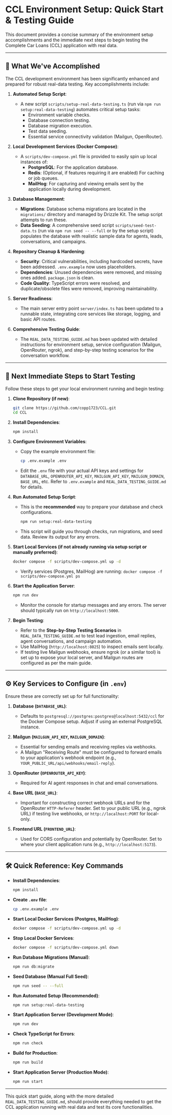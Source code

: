# CCL Environment Setup: Quick Start & Testing Guide

This document provides a concise summary of the environment setup accomplishments and the immediate next steps to begin testing the Complete Car Loans (CCL) application with real data.

---

## 🚀 What We've Accomplished

The CCL development environment has been significantly enhanced and prepared for robust real-data testing. Key accomplishments include:

1.  **Automated Setup Script**:
    *   A new script `scripts/setup-real-data-testing.ts` (run via `npm run setup:real-data-testing`) automates critical setup tasks:
        *   Environment variable checks.
        *   Database connection testing.
        *   Database migration execution.
        *   Test data seeding.
        *   Essential service connectivity validation (Mailgun, OpenRouter).

2.  **Local Development Services (Docker Compose)**:
    *   A `scripts/dev-compose.yml` file is provided to easily spin up local instances of:
        *   **PostgreSQL**: For the application database.
        *   **Redis**: (Optional, if features requiring it are enabled) For caching or job queues.
        *   **MailHog**: For capturing and viewing emails sent by the application locally during development.

3.  **Database Management**:
    *   **Migrations**: Database schema migrations are located in the `migrations/` directory and managed by Drizzle Kit. The setup script attempts to run these.
    *   **Data Seeding**: A comprehensive seed script `scripts/seed-test-data.ts` (run via `npm run seed -- --full` or by the setup script) populates the database with realistic sample data for agents, leads, conversations, and campaigns.

4.  **Repository Cleanup & Hardening**:
    *   **Security**: Critical vulnerabilities, including hardcoded secrets, have been addressed. `.env.example` now uses placeholders.
    *   **Dependencies**: Unused dependencies were removed, and missing ones added. `package.json` is clean.
    *   **Code Quality**: TypeScript errors were resolved, and duplicate/obsolete files were removed, improving maintainability.

5.  **Server Readiness**:
    *   The main server entry point `server/index.ts` has been updated to a runnable state, integrating core services like storage, logging, and basic API routes.

6.  **Comprehensive Testing Guide**:
    *   The `REAL_DATA_TESTING_GUIDE.md` has been updated with detailed instructions for environment setup, service configuration (Mailgun, OpenRouter, ngrok), and step-by-step testing scenarios for the conversation workflow.

---

## 🏁 Next Immediate Steps to Start Testing

Follow these steps to get your local environment running and begin testing:

1.  **Clone Repository (if new)**:
    ```bash
    git clone https://github.com/copp1723/CCL.git
    cd CCL
    ```

2.  **Install Dependencies**:
    ```bash
    npm install
    ```

3.  **Configure Environment Variables**:
    *   Copy the example environment file:
        ```bash
        cp .env.example .env
        ```
    *   Edit the `.env` file with your actual API keys and settings for `DATABASE_URL`, `OPENROUTER_API_KEY`, `MAILGUN_API_KEY`, `MAILGUN_DOMAIN`, `BASE_URL`, etc. Refer to `.env.example` and `REAL_DATA_TESTING_GUIDE.md` for details.

4.  **Run Automated Setup Script**:
    *   This is the **recommended** way to prepare your database and check configurations.
        ```bash
        npm run setup:real-data-testing
        ```
    *   This script will guide you through checks, run migrations, and seed data. Review its output for any errors.

5.  **Start Local Services (if not already running via setup script or manually preferred)**:
    ```bash
    docker compose -f scripts/dev-compose.yml up -d
    ```
    *   Verify services (Postgres, MailHog) are running: `docker compose -f scripts/dev-compose.yml ps`

6.  **Start the Application Server**:
    ```bash
    npm run dev
    ```
    *   Monitor the console for startup messages and any errors. The server should typically run on `http://localhost:5000`.

7.  **Begin Testing**:
    *   Refer to the **Step-by-Step Testing Scenarios** in `REAL_DATA_TESTING_GUIDE.md` to test lead ingestion, email replies, agent conversations, and campaign automation.
    *   Use MailHog (`http://localhost:8025`) to inspect emails sent locally.
    *   If testing live Mailgun webhooks, ensure ngrok (or a similar tool) is set up to expose your local server, and Mailgun routes are configured as per the main guide.

---

## ⚙️ Key Services to Configure (in `.env`)

Ensure these are correctly set up for full functionality:

1.  **Database (`DATABASE_URL`)**:
    *   Defaults to `postgresql://postgres:postgres@localhost:5432/ccl` for the Docker Compose setup. Adjust if using an external PostgreSQL instance.

2.  **Mailgun (`MAILGUN_API_KEY`, `MAILGUN_DOMAIN`)**:
    *   Essential for sending emails and receiving replies via webhooks.
    *   A Mailgun "Receiving Route" must be configured to forward emails to your application's webhook endpoint (e.g., `YOUR_PUBLIC_URL/api/webhooks/email-reply`).

3.  **OpenRouter (`OPENROUTER_API_KEY`)**:
    *   Required for AI agent responses in chat and email conversations.

4.  **Base URL (`BASE_URL`)**:
    *   Important for constructing correct webhook URLs and for the OpenRouter `HTTP-Referer` header. Set to your public URL (e.g., ngrok URL) if testing live webhooks, or `http://localhost:PORT` for local-only.

5.  **Frontend URL (`FRONTEND_URL`)**:
    *   Used for CORS configuration and potentially by OpenRouter. Set to where your client application runs (e.g., `http://localhost:5173`).

---

## 🛠️ Quick Reference: Key Commands

*   **Install Dependencies**:
    ```bash
    npm install
    ```
*   **Create `.env` file**:
    ```bash
    cp .env.example .env
    ```
*   **Start Local Docker Services (Postgres, MailHog)**:
    ```bash
    docker compose -f scripts/dev-compose.yml up -d
    ```
*   **Stop Local Docker Services**:
    ```bash
    docker compose -f scripts/dev-compose.yml down
    ```
*   **Run Database Migrations (Manual)**:
    ```bash
    npm run db:migrate
    ```
*   **Seed Database (Manual Full Seed)**:
    ```bash
    npm run seed -- --full
    ```
*   **Run Automated Setup (Recommended)**:
    ```bash
    npm run setup:real-data-testing
    ```
*   **Start Application Server (Development Mode)**:
    ```bash
    npm run dev
    ```
*   **Check TypeScript for Errors**:
    ```bash
    npm run check
    ```
*   **Build for Production**:
    ```bash
    npm run build
    ```
*   **Start Application Server (Production Mode)**:
    ```bash
    npm run start
    ```

---

This quick start guide, along with the more detailed `REAL_DATA_TESTING_GUIDE.md`, should provide everything needed to get the CCL application running with real data and test its core functionalities.
